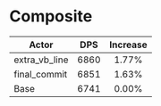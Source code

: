 # Composite
| Actor | DPS | Increase |
|---|:---:|:---:|
|extra_vb_line|6860|1.77%|
|final_commit|6851|1.63%|
|Base|6741|0.00%|
